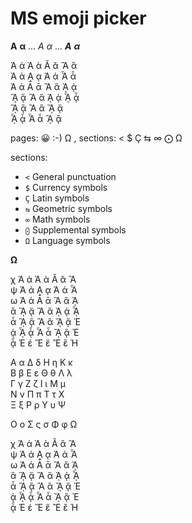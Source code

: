 # MS emoji picker


**Α** **α** ... *Α* *α* ... _**Α**_ _**α**_     

Ἁ ἁ    Ὰ ὰ    Ᾰ ᾰ    Ἃ ἃ    
Ἀ ἀ    ᾼ ᾳ    Ά ά    Ἇ ἇ    
Ά ά    Ᾱ ᾱ    Ἅ ἅ    ᾉ ᾁ    
ᾍ ᾅ    Ἄ ἄ    ᾈ ᾀ    ᾎ ᾆ    
ᾋ ᾃ    Ἂ ἂ    ᾌ ᾄ    
ᾏ ᾇ    Ἆ ἆ    ᾊ ᾂ    


pages: 😀  :-)  Ω      , sections: <  $  Ç  ⇆  ∞  ⨀  Ω    

sections:
- `<`   General punctuation
- `$`   Currency symbols
- `Ç`   Latin symbols
- `⇆`   Geometric symbols
- `∞`   Math symbols
- `⨀`   Supplemental symbols
- `Ω`   Language symbols


**Ω**

χ   Ἁ ἁ   Ὰ ὰ   Ᾰ ᾰ   Ἃ    
ψ   Ἀ ἀ   ᾼ ᾳ   Ά ά   Ἇ    
ω   Ά ά   Ᾱ ᾱ   Ἅ ἅ   ᾉ    
ἃ   ᾍ ᾅ   Ἄ ἄ   ᾈ ᾀ   ᾎ    
ἇ   ᾋ ᾃ   Ἂ ἂ   ᾌ ᾄ   Ἑ    
ᾁ   ᾏ ᾇ   Ἆ ἆ   ᾊ ᾂ   Ἐ    
ᾆ   Έ έ   Ἕ ἕ   Ἒ ἒ   Ή    



Α α Δ δ Η η Κ κ    
Β β Ε ε Θ θ Λ λ    
Γ γ Ζ ζ Ι ι Μ μ    
Ν ν Π π   Τ τ Χ    
Ξ ξ Ρ ρ   Υ υ Ψ    

Ο ο Σ ς σ Φ φ Ω    

χ   Ἁ ἁ   Ὰ ὰ   Ᾰ ᾰ   Ἃ    
ψ   Ἀ ἀ   ᾼ ᾳ   Ά ά   Ἇ    
ω   Ά ά   Ᾱ ᾱ   Ἅ ἅ   ᾉ    
ἃ   ᾍ ᾅ   Ἄ ἄ   ᾈ ᾀ   ᾎ    
ἇ   ᾋ ᾃ   Ἂ ἂ   ᾌ ᾄ   Ἑ    
ᾁ   ᾏ ᾇ   Ἆ ἆ   ᾊ ᾂ   Ἐ    
ᾆ   Έ έ   Ἕ ἕ   Ἒ ἒ   Ή    
